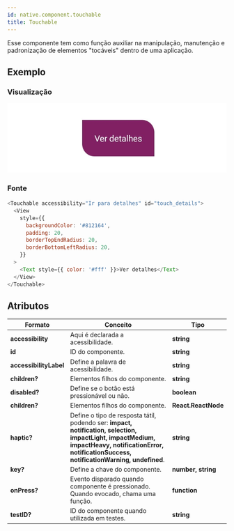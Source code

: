 ```yaml
---
id: native.component.touchable
title: Touchable
---
```


<!-- Component declaration begin -->

<!-- Component declaration end -->

<!-- Documentation begin -->

Esse componente tem como função auxiliar na manipulação, manutenção e padronização de elementos "tocáveis" dentro de uma aplicação.

## Exemplo

### Visualização

![button](../static/img/screenshots/touchable.jpg)

### Fonte

```javascript
<Touchable accessibility="Ir para detalhes" id="touch_details">
  <View
    style={{
      backgroundColor: '#812164',
      padding: 20,
      borderTopEndRadius: 20,
      borderBottomLeftRadius: 20,
    }}
  >
    <Text style={{ color: '#fff' }}>Ver detalhes</Text>
  </View>
</Touchable>
```


## Atributos

| Formato            | Conceito                                                                                                | Tipo                 |
| ------------------ | ------------------------------------------------------------------------------------------------------- | -------------------- |
| **accessibility**       | Aqui é declarada a acessibilidade.       | **string**   |
| **id**         | ID do componente. | **string**    |
| **accessibilityLabel**      | Define a palavra de acessibilidade.             | **string**  |
| **children?**    | Elementos filhos do componente.                                                          | **string** |
| **disabled?** | Define se o botão está pressionável ou não.       | **boolean** |
| **children?** | Elementos filhos do componente.                                                     | **React.ReactNode** |
| **haptic?** | Define o tipo de resposta tátil, podendo ser: **impact, notification, selection, impactLight, impactMedium, impactHeavy, notificationError, notificationSuccess, notificationWarning, undefined**. |  **string** |
| **key?** 	| Define a chave do componente. 	| **number, string** 	|
| **onPress?**   | Evento disparado quando componente é pressionado. Quando evocado, chama uma função. | **function**        |
| **testID?**   | ID do componente quando utilizada em testes. | **string**        |

<!-- Documentation end -->
